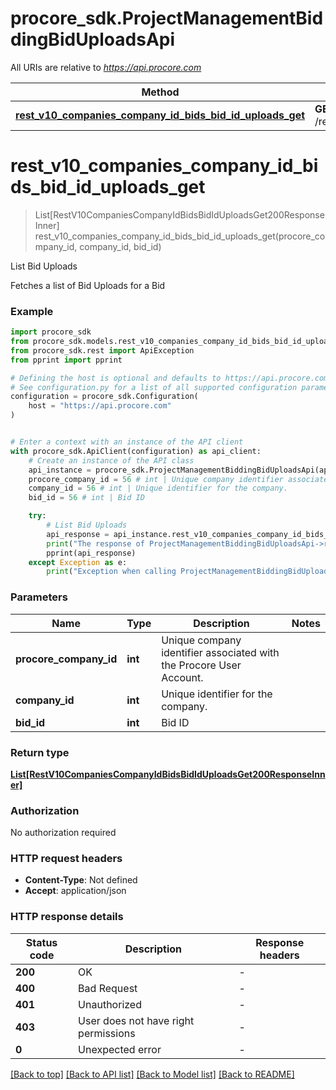 # procore_sdk.ProjectManagementBiddingBidUploadsApi

All URIs are relative to *https://api.procore.com*

Method | HTTP request | Description
------------- | ------------- | -------------
[**rest_v10_companies_company_id_bids_bid_id_uploads_get**](ProjectManagementBiddingBidUploadsApi.md#rest_v10_companies_company_id_bids_bid_id_uploads_get) | **GET** /rest/v1.0/companies/{company_id}/bids/{bid_id}/uploads | List Bid Uploads


# **rest_v10_companies_company_id_bids_bid_id_uploads_get**
> List[RestV10CompaniesCompanyIdBidsBidIdUploadsGet200ResponseInner] rest_v10_companies_company_id_bids_bid_id_uploads_get(procore_company_id, company_id, bid_id)

List Bid Uploads

Fetches a list of Bid Uploads for a Bid

### Example


```python
import procore_sdk
from procore_sdk.models.rest_v10_companies_company_id_bids_bid_id_uploads_get200_response_inner import RestV10CompaniesCompanyIdBidsBidIdUploadsGet200ResponseInner
from procore_sdk.rest import ApiException
from pprint import pprint

# Defining the host is optional and defaults to https://api.procore.com
# See configuration.py for a list of all supported configuration parameters.
configuration = procore_sdk.Configuration(
    host = "https://api.procore.com"
)


# Enter a context with an instance of the API client
with procore_sdk.ApiClient(configuration) as api_client:
    # Create an instance of the API class
    api_instance = procore_sdk.ProjectManagementBiddingBidUploadsApi(api_client)
    procore_company_id = 56 # int | Unique company identifier associated with the Procore User Account.
    company_id = 56 # int | Unique identifier for the company.
    bid_id = 56 # int | Bid ID

    try:
        # List Bid Uploads
        api_response = api_instance.rest_v10_companies_company_id_bids_bid_id_uploads_get(procore_company_id, company_id, bid_id)
        print("The response of ProjectManagementBiddingBidUploadsApi->rest_v10_companies_company_id_bids_bid_id_uploads_get:\n")
        pprint(api_response)
    except Exception as e:
        print("Exception when calling ProjectManagementBiddingBidUploadsApi->rest_v10_companies_company_id_bids_bid_id_uploads_get: %s\n" % e)
```



### Parameters


Name | Type | Description  | Notes
------------- | ------------- | ------------- | -------------
 **procore_company_id** | **int**| Unique company identifier associated with the Procore User Account. | 
 **company_id** | **int**| Unique identifier for the company. | 
 **bid_id** | **int**| Bid ID | 

### Return type

[**List[RestV10CompaniesCompanyIdBidsBidIdUploadsGet200ResponseInner]**](RestV10CompaniesCompanyIdBidsBidIdUploadsGet200ResponseInner.md)

### Authorization

No authorization required

### HTTP request headers

 - **Content-Type**: Not defined
 - **Accept**: application/json

### HTTP response details

| Status code | Description | Response headers |
|-------------|-------------|------------------|
**200** | OK |  -  |
**400** | Bad Request |  -  |
**401** | Unauthorized |  -  |
**403** | User does not have right permissions |  -  |
**0** | Unexpected error |  -  |

[[Back to top]](#) [[Back to API list]](../README.md#documentation-for-api-endpoints) [[Back to Model list]](../README.md#documentation-for-models) [[Back to README]](../README.md)

